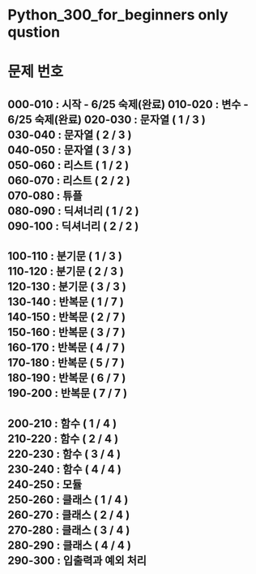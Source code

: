 # Python_300_for_beginners only qustion

# 문제 번호  

000-010 : 시작              - 6/25 숙제(완료)
010-020 : 변수              - 6/25 숙제(완료)
020-030 : 문자열 ( 1 / 3 )  
030-040 : 문자열 ( 2 / 3 )  
040-050 : 문자열 ( 3 / 3 )  
050-060 : 리스트 ( 1 / 2 )  
060-070 : 리스트 ( 2 / 2 )  
070-080 : 튜플  
080-090 : 딕셔너리 ( 1 / 2 )  
090-100 : 딕셔너리 ( 2 / 2 )  
---------------------------------------  
100-110 : 분기문 ( 1 / 3 )   
110-120 : 분기문 ( 2 / 3 )  
120-130 : 분기문 ( 3 / 3 )  
130-140 : 반복문 ( 1 / 7 )  
140-150 : 반복문 ( 2 / 7 )  
150-160 : 반복문 ( 3 / 7 )  
160-170 : 반복문 ( 4 / 7 )  
170-180 : 반복문 ( 5 / 7 )  
180-190 : 반복문 ( 6 / 7 )  
190-200 : 반복문 ( 7 / 7 )  
---------------------------------------  
200-210 : 함수 ( 1 / 4 )  
210-220 : 함수 ( 2 / 4 )  
220-230 : 함수 ( 3 / 4 )  
230-240 : 함수 ( 4 / 4 )  
240-250 : 모듈  
250-260 : 클래스 ( 1 / 4 )  
260-270 : 클래스 ( 2 / 4 )  
270-280 : 클래스 ( 3 / 4 )  
280-290 : 클래스 ( 4 / 4 )  
290-300 : 입출력과 예외 처리  
---------------------------------------
